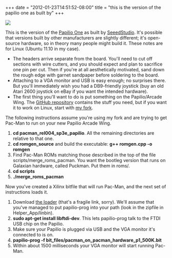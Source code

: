 ﻿+++
date = "2012-01-23T14:51:52-08:00"
title = "this is the version of the papilio one as built by"
+++


![](http://67.media.tumblr.com/tumblr_ly8jejz9XD1qly645o1_1280.jpg)  

This is the version of the [Papilio One](http://papilio.cc/) as built by
[SeeedStudio](http://www.seeedstudio.com/). It's possible that versions built
by other manufacturers are slightly different; it's open-source hardware, so
in theory many people might build it. These notes are for Linux (Ubuntu 11.10
in my case).

  * The headers arrive separate from the board. You'll need to cut off sections with wire cutters, and you should expect and plan to sacrifice one pin per cut. Then if you're at all aesthetically motivated, sand down the rough edge with garnet sandpaper before soldering to the board.
  * Attaching to a VGA monitor and USB is easy enough; no surprises there. But you'll immediately wish you had a DB9-friendly joystick (buy an old Atari 2600 joystick on eBay if you want the intended hardware).
  * The first thing you'll want to do is put something on the Papilio/Arcade Wing. The [GitHub repository](https://github.com/GadgetFactory/Papilio-Arcade/) contains the stuff you need, but if you want it to work on Linux, start with [my fork](https://github.com/sowbug/Papilio-Arcade/).

The following instructions assume you're using my fork and are trying to get
Pac-Man to run on your new Papilio Arcade Wing.

  1. **cd pacman_rel004_sp3e_papilio**. All the remaining directories are relative to that one.
  2. **cd romgen_source** and build the executable: **g++ romgen.cpp -o romgen**
  3. Find Pac-Man ROMs matching those described in the top of the file scripts/merge_roms_pacman. You want the bootleg version that runs on Galaxian hardware, called Puckman. Put them in roms/.
  4. **cd scripts**
  5. **./merge_roms_pacman**

Now you've created a Xilinx bitfile that will run Pac-Man, and the next set of
instructions loads it.

  1. Download [the loader](https://github.com/GadgetFactory/Papilio-Loader/zipball/Papilio_Loader_V1.5) (that's a fragile link, sorry). We'll assume that you've managed to put papilio-prog into your path (look in the zipfile in Helper_App/linbin).
  2. **sudo apt-get install libftdi-dev**. This lets papilio-prog talk to the FTDI USB chip on the Papilio.
  3. Make sure your Papilio is plugged via USB and the VGA monitor it's connected to is on.
  4. **papilio-prog -f bit_files/pacman_on_pacman_hardware_p1_500K.bit**
  5. Within about 1500 milliseconds your VGA monitor will start running Pac-Man.


